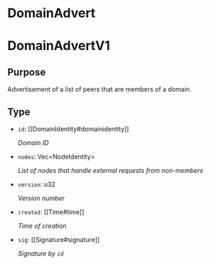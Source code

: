 # DomainAdvert

# DomainAdvertV1

## Purpose

<!-- --8<-- [start:purpose] -->
Advertisement of a list of peers that are members of a domain.
<!-- --8<-- [end:purpose] -->

## Type

<!-- --8<-- [start:type] -->
<div class="type" markdown>

- `id`: [[DomainIdentity#domainidentity]]

  *Domain ID*

- `nodes`: Vec\<NodeIdentity\>

  *List of nodes that handle external requests from non-members*

- `version`: u32

  *Version number*

- `created`: [[Time#time]]

  *Time of creation*

- `sig`: [[Signature#signature]]

  *Signature by `id`*

</div>
<!-- --8<-- [end:type] -->
